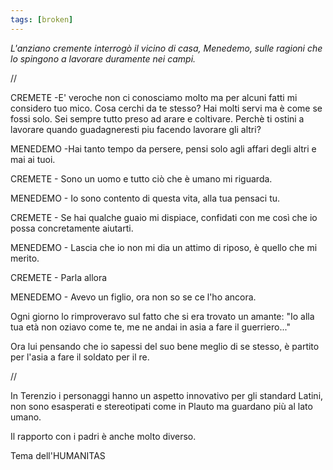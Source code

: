 ```yaml
---
tags: [broken]
---
```

_L'anziano cremente interrogò il vicino di casa, Menedemo, sulle ragioni che lo spingono a lavorare duramente nei campi._

//

CREMETE -E' veroche non ci conosciamo molto ma per alcuni fatti mi considero tuo mico. Cosa cerchi da te stesso? Hai molti servi ma è come se fossi solo. Sei sempre tutto preso ad arare e coltivare. Perchè ti ostini a lavorare quando guadagneresti piu facendo lavorare gli altri?

MENEDEMO -Hai tanto tempo da persere, pensi solo agli affari degli altri e mai ai tuoi.

CREMETE - Sono un uomo e tutto ciò che è umano mi riguarda.

MENEDEMO - Io sono contento di questa vita, alla tua pensaci tu.

CREMETE - Se hai qualche guaio mi dispiace, confidati con me così che io possa concretamente aiutarti.

MENEDEMO - Lascia che io non mi dia un attimo di riposo, è quello che mi merito.

CREMETE - Parla allora

MENEDEMO - Avevo un figlio, ora non so se ce l'ho ancora.

Ogni giorno lo rimproveravo sul fatto che si era trovato un amante: "Io alla tua età non oziavo come te, me ne andai in asia a fare il guerriero..."

Ora lui pensando che io sapessi del suo bene meglio di se stesso, è partito per l'asia a fare il soldato per il re.

//

In Terenzio i personaggi hanno un aspetto innovativo per gli standard Latini, non sono esasperati e stereotipati come in Plauto ma guardano più al lato umano.

Il rapporto con i padri è anche molto diverso.

Tema dell'HUMANITAS